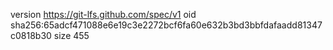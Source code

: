 version https://git-lfs.github.com/spec/v1
oid sha256:65adcf471088e6e19c3e2272bcf6fa60e632b3bd3bbfdafaadd81347c0818b30
size 455
